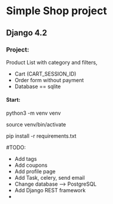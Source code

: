 <h1>Simple Shop project</h1>
<h2>Django 4.2</h2>

<h3>Project:</h3>

Product List with category and filters, 

<ul>
  <li>Cart (CART_SESSION_ID)</li>
  <li>Order form without payment</li>
  <li>Database == sqlite</li>
</ul>

<h4>Start:</h4>
<p>python3 -m venv venv </p>
<p>source venv/bin/activate</p>
<p>pip install -r requirements.txt</p>

#TODO:
<ul>
  <li>Add tags</li>
  <li>Add coupons</li>
  <li>Add profile page</li>
  <li>Add Task, celery, send email</li>

  <li>Change database --> PostgreSQL</li>
  <li>Add Django REST framework</li>
  <li></li>
</ul>
